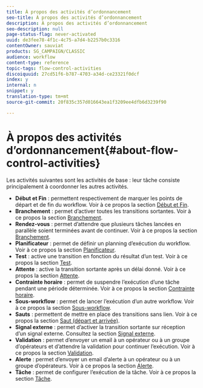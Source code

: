 ```yaml
---
title: À propos des activités d’ordonnancement
seo-title: À propos des activités d’ordonnancement
description: À propos des activités d’ordonnancement
seo-description: null
page-status-flag: never-activated
uuid: de3fee78-4f1c-4c75-a7d4-b2257b0c3316
contentOwner: sauviat
products: SG_CAMPAIGN/CLASSIC
audience: workflow
content-type: reference
topic-tags: flow-control-activities
discoiquuid: 27cd51f6-b787-4703-a34d-ce23321f0dcf
index: y
internal: n
snippet: y
translation-type: tm+mt
source-git-commit: 20f835c357d016643ea1f3209ee4dfb6d3239f90

---
```



# À propos des activités d’ordonnancement{#about-flow-control-activities}

Les activités suivantes sont les activités de base : leur tâche consiste principalement à coordonner les autres activités.

* **Début et Fin** : permettent respectivement de marquer les points de départ et de fin du workflow. Voir à ce propos la section [Début et Fin](../../workflow/using/start-and-end.md).
* **Branchement** : permet d’activer toutes les transitions sortantes. Voir à ce propos la section [Branchement](../../workflow/using/fork.md).
* **Rendez-vous** : permet d’attendre que plusieurs tâches lancées en parallèle soient terminées avant de continuer. Voir à ce propos la section [Branchement](../../workflow/using/fork.md).
* **Planificateur** : permet de définir un planning d’exécution du workflow. Voir à ce propos la section [Planificateur](../../workflow/using/scheduler.md).
* **Test** : active une transition en fonction du résultat d’un test. Voir à ce propos la section [Test](../../workflow/using/test.md).
* **Attente** : active la transition sortante après un délai donné. Voir à ce propos la section [Attente](../../workflow/using/wait.md).
* **Contrainte horaire** : permet de suspendre l’exécution d’une tâche pendant une période déterminée. Voir à ce propos la section [Contrainte horaire](../../workflow/using/time-constraint.md).
* **Sous-workflow** : permet de lancer l’exécution d’un autre workflow. Voir à ce propos la section [Sous-workflow](../../workflow/using/sub-workflow.md).
* **Sauts** : permettent de mettre en place des transitions sans lien. Voir à ce propos la section [Saut (départ et arrivée)](../../workflow/using/jump--start-point-and-end-point-.md).
* **Signal externe** : permet d’activer la transition sortante sur réception d’un signal externe. Consultez la section [Signal externe](../../workflow/using/external-signal.md).
* **Validation** : permet d’envoyer un email à un opérateur ou à un groupe d’opérateurs et d’attendre la validation pour continuer l’exécution. Voir à ce propos la section [Validation](../../workflow/using/approval.md).
* **Alerte** : permet d’envoyer un email d’alerte à un opérateur ou à un groupe d’opérateurs. Voir à ce propos la section [Alerte](../../workflow/using/alert.md).
* **Tâche** : permet de configurer l’exécution de la tâche. Voir à ce propos la section [Tâche](../../workflow/using/task.md).

